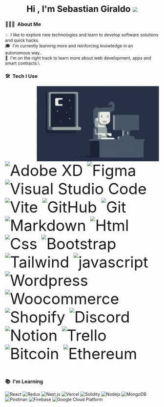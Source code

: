 <h1 align="center">Hi , I'm Sebastian Giraldo <img src="https://media.giphy.com/media/hvRJCLFzcasrR4ia7z/giphy.gif" width="35"></h1>

### 👨🏻‍💻 &nbsp;About Me

💡 &nbsp;I like to explore new technologies and learn to develop software solutions and quick hacks.\
🎓 &nbsp;I'm currently learning more and reinforcing knowledge in an autonomous way..\
🌱 &nbsp;I'm on the right track to learn more about web development, apps and smart contracts.\

### 🛠 &nbsp;Tech I Use
<a target="_blank" align="center">
  <img align="right" top="500" width="400" alt="GIF" src="https://raw.githubusercontent.com/AVS1508/AVS1508/master/assets/Night-Coding.gif" align="right">
</a>

<p style="font-size:50px;">
  <img alt="Adobe XD" src="https://img.shields.io/badge/-Adobe XD-450034?style=flat-square&logo=adobexd&logoColor=white" height="23"/>
  <img alt="Figma" src="https://img.shields.io/badge/-Figma-ea2845?style=flat-square&logo=figma&logoColor=white" height="23"/>
  <img alt="Visual Studio Code" src="https://img.shields.io/badge/-Visual Studio Code -0C80CE?style=flat-square&logo=visual-studio-code&logoColor=white" height="23"/>
  <img alt="Vite" src="https://img.shields.io/badge/-Vite-000000?style=flat-square&logo=vite&react=white" height="23"/>
  <img alt="GitHub" src="https://img.shields.io/badge/-GitHub-430098?style=flat-square&logo=github&logoColor=white" height="23"/>
  <img alt="Git" src="https://img.shields.io/badge/-Git-F05033?style=flat-square&logo=git&logoColor=white" height="23"/> 
  <img alt="Markdown" src="https://img.shields.io/badge/-Markdown-000000?style=flat-square&logo=markdown&logoColor=white" height="23"/>
  <img alt="Html" src="https://img.shields.io/badge/-HTML5-E34F26?style=flat-square&logo=html5&logoColor=white" height="23"/>
  <img alt="Css" src="https://img.shields.io/badge/-CSS3-264DE4?style=flat-square&logo=css3&logoColor=white" height="23"/>
  <img alt="Bootstrap" src="https://img.shields.io/badge/-Bootstrap-7A09F8?style=flat-square&logo=bootstrap&logoColor=white" height="23"/>
  <img alt="Tailwind" src="https://img.shields.io/badge/-Tailwind-ea2845?style=flat-square&logo=tailwindcss&logoColor=white" height="23"/>
  <img alt="javascript" src="https://img.shields.io/badge/-JavaScript-FFDD25?style=flat-square&logo=javascript&logoColor=black" height="23"/>
  <img alt="Wordpress" src="https://img.shields.io/badge/-Wordpress-0275A1?style=flat-square&logo=wordpress&logoColor=black" height="23"/>
  <img alt="Woocommerce" src="https://img.shields.io/badge/-Woocommerce-8053B4?style=flat-square&logo=woocommerce&logoColor=black" height="23"/>
  <img alt="Shopify" src="https://img.shields.io/badge/-Shopify-43853d?style=flat-square&logo=shopify&logoColor=black" height="23"/>
  <img alt="Discord" src="https://img.shields.io/badge/-Discord-222222?style=flat-square&logo=discord&react=white" height="23"/>
  <img alt="Notion" src="https://img.shields.io/badge/-Notion-000000?style=flat-square&logo=notion&logoColor=white" height="23"/>
  <img alt="Trello" src="https://img.shields.io/badge/-Trello-264DE4?style=flat-square&logo=trello&logoColor=white" height="23"/>
  <img alt="Bitcoin" src="https://img.shields.io/badge/-Bitcoin-222222?style=flat-square&logo=bitcoin&react=white" height="23"/>
  <img alt="Ethereum" src="https://img.shields.io/badge/-Ethereum-222222?style=flat-square&logo=ethereum&react=white" height="23"/>
</p>

### 📚 &nbsp;I'm Learning

<p>
  <img alt="React" src="https://img.shields.io/badge/-React-222222?style=flat-square&logo=react&react=white" height="23"/>
  <img alt="Redux" src="https://img.shields.io/badge/-Redux-764ABC?style=flat-square&logo=redux&react=white" height="23"/>
  <img alt="Next.js" src="https://img.shields.io/badge/-Next.js-ffffff?style=flat-square&logo=next.js&logoColor=black" height="23"/>
  <img alt="Vercel" src="https://img.shields.io/badge/-Vercel-ffffff?style=flat-square&logo=vercel&logoColor=black" height="23"/>
  <img alt="Solidity" src="https://img.shields.io/badge/-Solidity-ffffff?style=flat-square&logo=solidity&logoColor=black" height="23"/>
  <img alt="Nodejs" src="https://img.shields.io/badge/-Nodejs-43853d?style=flat-square&logo=Node.js&logoColor=white" height="23"/>
  <img alt="MongoDB" src="https://img.shields.io/badge/-MongoDB-001E2B?style=flat-square&logo=mongodb&logoColor=white" height="23"/>
  <img alt="Postman" src="https://img.shields.io/badge/-Postman-E34F26?style=flat-square&logo=postman&logoColor=white" height="23"/> 
  <img alt="Firebase" src="https://img.shields.io/badge/-Firebase-FFC928?style=flat-square&logo=firebase&logoColor=black" height="23"/>
  <img alt="Google Cloud Platform" src="https://img.shields.io/badge/-Google_Cloud-1a73e8?style=flat-square&logo=google-cloud&logoColor=white" height="23"/>
</p>

